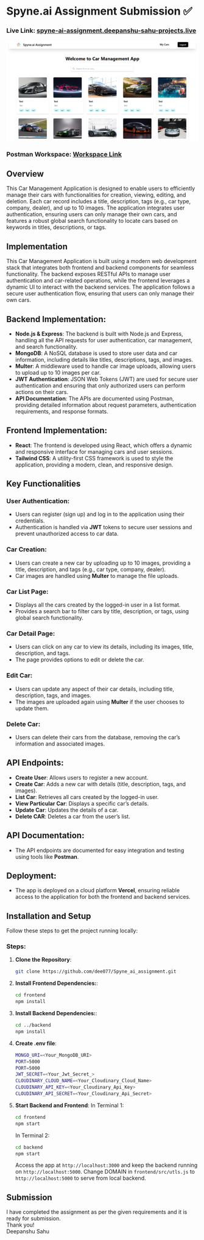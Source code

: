 # Spyne.ai Assignment Submission ✅

### Live Link: [spyne-ai-assignment.deepanshu-sahu-projects.live](spyne-ai-assignment.deepanshu-sahu-projects.live)

![ss](./frontend/src/images/background.png)

### Postman Workspace: [Workspace Link](https://www.postman.com/flight-physicist-9054540/workspace/spyne-ai-assignment)


## Overview

This Car Management Application is designed to enable users to efficiently manage their cars with functionalities for creation, viewing, editing, and deletion. Each car record includes a title, description, tags (e.g., car type, company, dealer), and up to 10 images. The application integrates user authentication, ensuring users can only manage their own cars, and features a robust global search functionality to locate cars based on keywords in titles, descriptions, or tags.

## Implementation

This Car Management Application is built using a modern web development stack that integrates both frontend and backend components for seamless functionality. The backend exposes RESTful APIs to manage user authentication and car-related operations, while the frontend leverages a dynamic UI to interact with the backend services. The application follows a secure user authentication flow, ensuring that users can only manage their own cars.

## Backend Implementation:
- **Node.js & Express**: The backend is built with Node.js and Express, handling all the API requests for user authentication, car management, and search functionality.
- **MongoDB**: A NoSQL database is used to store user data and car information, including details like titles, descriptions, tags, and images.
- **Multer**: A middleware used to handle car image uploads, allowing users to upload up to 10 images per car.
- **JWT Authentication**: JSON Web Tokens (JWT) are used for secure user authentication and ensuring that only authorized users can perform actions on their cars.
- **API Documentation**: The APIs are documented using Postman, providing detailed information about request parameters, authentication requirements, and response formats.


## Frontend Implementation:
- **React**: The frontend is developed using React, which offers a dynamic and responsive interface for managing cars and user sessions.
- **Tailwind CSS**: A utility-first CSS framework is used to style the application, providing a modern, clean, and responsive design.

## Key Functionalities

### User Authentication:
- Users can register (sign up) and log in to the application using their credentials.
- Authentication is handled via **JWT** tokens to secure user sessions and prevent unauthorized access to car data.

### Car Creation:
- Users can create a new car by uploading up to 10 images, providing a title, description, and tags (e.g., car type, company, dealer).
- Car images are handled using **Multer** to manage the file uploads.

### Car List Page:
- Displays all the cars created by the logged-in user in a list format.
- Provides a search bar to filter cars by title, description, or tags, using global search functionality.

### Car Detail Page:
- Users can click on any car to view its details, including its images, title, description, and tags.
- The page provides options to edit or delete the car.

### Edit Car:
- Users can update any aspect of their car details, including title, description, tags, and images.
- The images are uploaded again using **Multer** if the user chooses to update them.

### Delete Car:
- Users can delete their cars from the database, removing the car’s information and associated images.

## API Endpoints:
- **Create User**: Allows users to register a new account.
- **Create Car**: Adds a new car with details (title, description, tags, and images).
- **List Car**: Retrieves all cars created by the logged-in user.
- **View Particular Car**: Displays a specific car’s details.
- **Update Car**: Updates the details of a car.
- **Delete CAR**: Deletes a car from the user’s list.

## API Documentation:
- The API endpoints are documented for easy integration and testing using tools like **Postman**.

## Deployment:
- The app is deployed on a cloud platform **Vercel**, ensuring reliable access to the application for both the frontend and backend services.

## Installation and Setup

Follow these steps to get the project running locally:

### Steps:

1. **Clone the Repository**:

   ```bash
   git clone https://github.com/dee077/Spyne_ai_assignment.git
   ```

2. **Install Frontend Dependencies:**:

   ```bash
   cd frontend
   npm install
   ```

3. **Install Backend Dependencies:**:

   ```bash
   cd ../backend
   npm install
   ```
4. **Create .env file**:

   ```bash
   MONGO_URI=<Your_MongoDB_URI>   
   PORT=5000
   PORT=5000
   JWT_SECRET=<Your_Jwt_Secret_> 
   CLOUDINARY_CLOUD_NAME=<Your_Cloudinary_Cloud_Name> 
   CLOUDINARY_API_KEY=<Your_Cloudinary_Api_Key> 
   CLOUDINARY_API_SECRET=<Your_Cloudinary_Api_Secret> 
   ```

4. **Start Backend and Frontend**:
   In Terminal 1:
   ```bash
   cd frontend
   npm start
   ```
   In Terminal 2:
   ```bash
   cd backend
   npm start
   ```
   Access the app at `http://localhost:3000` and keep the backend running on `http://localhost:5000`.
   Change DOMAIN in `frontend/src/utls.js` to `http://localhost:5000` to serve from local backend.


## Submission

I have completed the assignment as per the given requirements and it is ready for submission. <br>
Thank you! <br>
Deepanshu Sahu